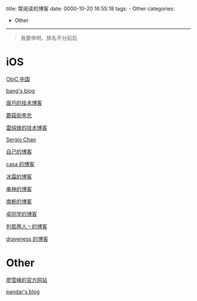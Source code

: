 title: 常阅读的博客
date: 0000-10-20 16:55:18
tags:
	- Other
categories:
  - Other
---

> 我要申明，排名不分前后

# iOS

[ObjC 中国](https://objccn.io/)

[bang's blog](http://blog.cnbang.net/)

<!-- More -->

[唐巧的技术博客](http://blog.devtang.com/)

[蘑菇街李忠](http://limboy.me/)

[雷纯锋的技术博客](http://blog.leichunfeng.com/)

[Sergio Chan](http://sergiochan.xyz/archives/)

[自己的博客](http://lottyzhou.com)

[casa 的博客](http://casatwy.com/)

[冰霜的博客](http://www.jianshu.com/u/12201cdd5d7a)

[串神的博客](http://www.jianshu.com/u/pBfFKp)

[南栀的博客](http://www.jianshu.com/u/cc1e4faec5f7)

[卓同学的博客](http://www.jianshu.com/u/88a056103c02)

[判若两人丶的博客](http://www.jianshu.com/u/16ae66cdf6a0)

[draveness 的博客](http://draveness.me/)

# Other

[廖雪峰的官方网站](http://www.liaoxuefeng.com/)

[pandar's blog](http://pandara.xyz/)
